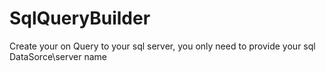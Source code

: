 # SqlQueryBuilder
Create your on Query to your sql server, you only need to provide your sql DataSorce\server name 
